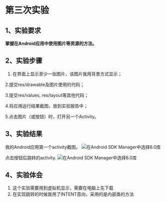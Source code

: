# 第三次实验 

## 1、实验要求 
 **掌握在Android应用中使用图片等资源的方法。**  

## 2、实验步骤 
1. 在界面上显示至少一张图片，该图片我用背景方式显示；

2.提交res/drawable及图片使用的代码；

3.提交res/values, res/layout等其他代码；

4.将应用运行结果截图，放到实验报告中；

5.点击图片（或按钮）时，打开另一个Activity。


## 3、实验结果 
我的Android应用第一个activity截图。
![在Android SDK Manager中选择6.0库](https://raw.githubusercontent.com/chinesehope/android-labs-2018/master/soft1614080902345/%E5%AE%9E%E9%AA%8C3%E6%88%AA%E5%9B%BE1.jpg "配置教育网下载代理")

点击按钮后跳转的activity.
![在Android SDK Manager中选择6.0库](https://raw.githubusercontent.com/chinesehope/android-labs-2018/master/soft1614080902345/%E5%AE%9E%E9%AA%8C3%E6%88%AA%E5%9B%BE2.jpg "配置教育网下载代理")

## 4、实验体会 
1. 这个实验需要用到虚拟机显示，需要在电脑上先下载
2. 在实现跳转的时候我用了INTENT意向，采用的是内部类的方法
